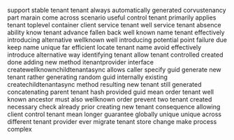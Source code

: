 support stable tenant tenant always automatically generated corvustenancy part marain come across scenario useful control tenant primarily applies tenant toplevel container client service tenant well service tenant absence ability know tenant advance fallen back well known name tenant effectively introducing alternative wellknown well introducing potential point failure due keep name unique far efficient locate tenant name avoid effectively introduce alternative way identifying tenant allow tenant controlled created done adding new method itenantprovider interface createwellknownchildtenantasync allows caller specify guid generate new tenant rather generating random guid internally existing createchildtenantasync method resulting new tenant still generated concatenating parent tenant hash provided guid mean order tenant well known ancestor must also wellknown order prevent two tenant created necessary check already prior creating new tenant consequence allowing client control tenant mean longer guarantee globally unique unique across different tenant provider ever migrate tenant store change make process complex